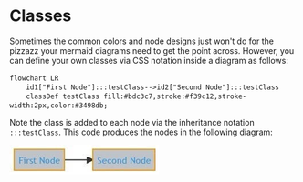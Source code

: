 # Classes

Sometimes the common colors and node designs just won't do for the pizzazz your mermaid diagrams need to get the point across. However, you can define your own classes via CSS notation inside a diagram as follows:

```mermaid
flowchart LR
    id1["First Node"]:::testClass-->id2["Second Node"]:::testClass
    classDef testClass fill:#bdc3c7,stroke:#f39c12,stroke-width:2px,color:#3498db;
```

Note the class is added to each node via the inheritance notation `:::testClass`. This code produces the nodes in the following diagram:

![Diagram with different node classes](class-mermaid.jpg)